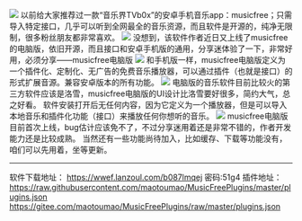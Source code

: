 ![](https://t.3344550.xyz/file/715248d322959acae6cd1.png)
以前给大家推荐过一款“音乐界TVb0x”的安卓手机音乐app：musicfree；只需导入特定接口，几乎可以听到全网最全的音乐资源，而且软件是开源的，纯净无限制，很多粉丝朋友都非常喜欢。
![](https://t.3344550.xyz/file/8242f30692e6fe420fca0.png)
没想到，该软件作者近日又上线了musicfree的电脑版，依旧开源，而且接口和安卓手机版的通用，分享迷体验了一下，非常好用，必须分享——musicfree电脑版
![](https://t.3344550.xyz/file/356e3c6d563a2b31e481f.png)
和手机版一样，musicfree电脑版定义为一个插件化、定制化、无广告的免费音乐播放器，可以通过插件（也就是接口）的形式扩展音源。兼容安卓版本的所有功能。
![](https://t.3344550.xyz/file/d065e8df24307c312b1aa.gif)
电脑版的音乐软件目前比较火的第三方软件应该是洛雪，musicfree电脑版的UI设计比洛雪要好很多，简约大气，总之好看。
软件安装打开后无任何内容，因为它定义为一个播放器，但是可以导入本地音乐和插件化功能（接口）来播放任何你想听的音乐。
![](https://t.3344550.xyz/file/2fddcf731ef8f4d4ecbd1.gif)
musicfree电脑版目前首次上线，bug估计应该免不了，不过分享迷用着还是非常不错的，作者开发能力还是比较成熟。
当然还有一些功能尚待加入，比如缓存、下载等功能没有，咱们可以先用着，坐等更新。
- - -
软件下载地址：
https://wwef.lanzoul.com/b087lmqej 密码:51g4
插件地址：
https://raw.githubusercontent.com/maotoumao/MusicFreePlugins/master/plugins.json
https://gitee.com/maotoumao/MusicFreePlugins/raw/master/plugins.json